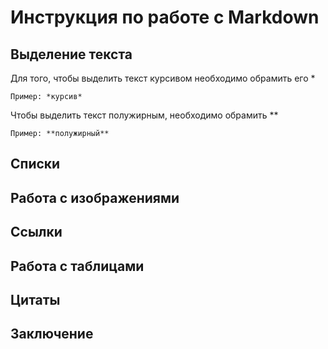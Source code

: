 # Инструкция по работе с Markdown

## Выделение текста
Для того, чтобы выделить текст курсивом необходимо обрамить его *
```
Пример: *курсив*
```
Чтобы выделить текст полужирным, необходимо обрамить **
```
Пример: **полужирный**
```
## Списки

## Работа с изображениями

## Ссылки

## Работа с таблицами

## Цитаты

## Заключение